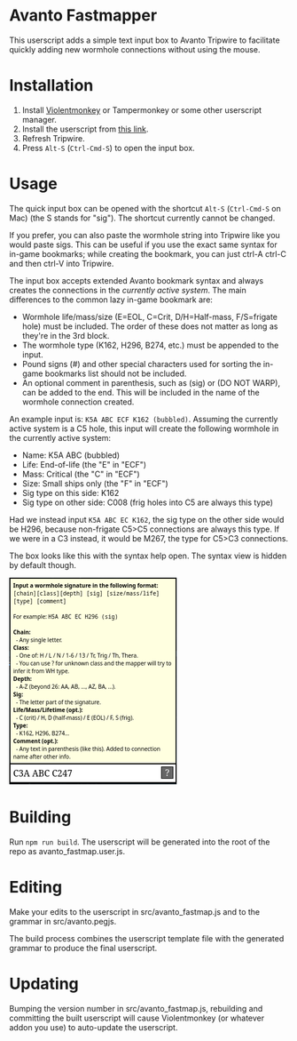 # Avanto Fastmapper

This userscript adds a simple text input box to Avanto Tripwire
to facilitate quickly adding new wormhole connections without
using the mouse.

# Installation

1. Install [Violentmonkey](https://violentmonkey.github.io/) or Tampermonkey or some other userscript manager.
2. Install the userscript from [this link](https://raw.githubusercontent.com/brndd/avanto-tripwire-fastmap/refs/heads/master/avanto_fastmap.user.js).
3. Refresh Tripwire.
4. Press `Alt-S` (`Ctrl-Cmd-S`) to open the input box.

# Usage

The quick input box can be opened with the shortcut `Alt-S` (`Ctrl-Cmd-S` on Mac) (the S stands for "sig"). The shortcut currently cannot be changed.

If you prefer, you can also paste the wormhole string into Tripwire like you would paste sigs. This can be useful if you use the exact same syntax for in-game bookmarks; while creating the bookmark, you can just ctrl-A ctrl-C and then ctrl-V into Tripwire.

The input box accepts extended Avanto bookmark syntax and always creates the connections in the *currently active system*. The main differences to the common lazy in-game bookmark are:

- Wormhole life/mass/size (E=EOL, C=Crit, D/H=Half-mass, F/S=frigate hole) must be included. The order of these does not matter as long as they're in the 3rd block.
- The wormhole type (K162, H296, B274, etc.) must be appended to the input.
- Pound signs (#) and other special characters used for sorting the in-game bookmarks list should not be included.
- An optional comment in parenthesis, such as (sig) or (DO NOT WARP), can be added to the end. This will be included in the name of the wormhole connection created.

An example input is: `K5A ABC ECF K162 (bubbled)`. Assuming the currently active system is a C5 hole, this input will create the following wormhole in the currently active system:

- Name: K5A ABC (bubbled)
- Life: End-of-life (the "E" in "ECF")
- Mass: Critical (the "C" in "ECF")
- Size: Small ships only (the "F" in "ECF")
- Sig type on this side: K162
- Sig type on other side: C008 (frig holes into C5 are always this type)

Had we instead input `K5A ABC EC K162`, the sig type on the other side would be H296, because non-frigate C5>C5 connections are always this type. If we were in a C3 instead, it would be M267, the type for C5>C3 connections.

The box looks like this with the syntax help open. The syntax view is hidden by default though.

![screenshot](screenshot.png)

# Building

Run `npm run build`. The userscript will be generated into the root of the repo as avanto_fastmap.user.js.

# Editing

Make your edits to the userscript in src/avanto_fastmap.js and to the grammar in src/avanto.pegjs.

The build process combines the userscript template file with the generated grammar to produce the final userscript.

# Updating

Bumping the version number in src/avanto_fastmap.js, rebuilding and committing the built userscript will
cause Violentmonkey (or whatever addon you use) to auto-update the userscript.
